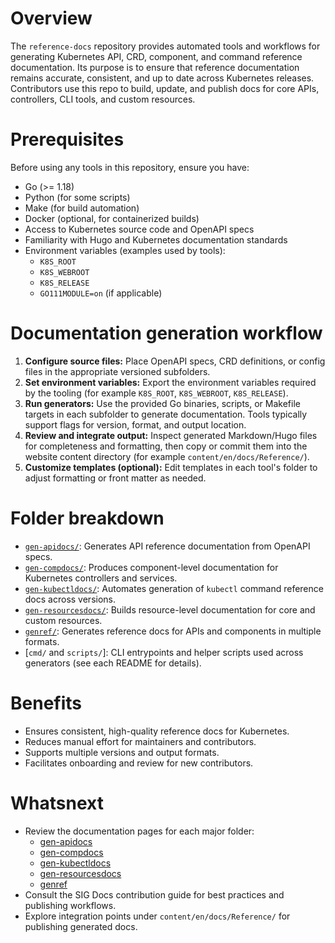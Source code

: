 # Overview

The `reference-docs` repository provides automated tools and workflows for generating Kubernetes API, CRD, component, and command reference documentation. Its purpose is to ensure that reference documentation remains accurate, consistent, and up to date across Kubernetes releases. Contributors use this repo to build, update, and publish docs for core APIs, controllers, CLI tools, and custom resources.

# Prerequisites

Before using any tools in this repository, ensure you have:

- Go (>= 1.18)
- Python (for some scripts)
- Make (for build automation)
- Docker (optional, for containerized builds)
- Access to Kubernetes source code and OpenAPI specs
- Familiarity with Hugo and Kubernetes documentation standards
- Environment variables (examples used by tools):
  - `K8S_ROOT`
  - `K8S_WEBROOT`
  - `K8S_RELEASE`
  - `GO111MODULE=on` (if applicable)

# Documentation generation workflow

1. **Configure source files:** Place OpenAPI specs, CRD definitions, or config files in the appropriate versioned subfolders.
2. **Set environment variables:** Export the environment variables required by the tooling (for example `K8S_ROOT`, `K8S_WEBROOT`, `K8S_RELEASE`).
3. **Run generators:** Use the provided Go binaries, scripts, or Makefile targets in each subfolder to generate documentation. Tools typically support flags for version, format, and output location.
4. **Review and integrate output:** Inspect generated Markdown/Hugo files for completeness and formatting, then copy or commit them into the website content directory (for example `content/en/docs/Reference/`).
5. **Customize templates (optional):** Edit templates in each tool's folder to adjust formatting or front matter as needed.

# Folder breakdown

- [`gen-apidocs/`](./gen-apidocs/README.md): Generates API reference documentation from OpenAPI specs.
- [`gen-compdocs/`](./gen-compdocs/README.md): Produces component-level documentation for Kubernetes controllers and services.
- [`gen-kubectldocs/`](./gen-kubectldocs/README.md): Automates generation of `kubectl` command reference docs across versions.
- [`gen-resourcesdocs/`](./gen-resourcesdocs/README.md): Builds resource-level documentation for core and custom resources.
- [`genref/`](./genref/README.md): Generates reference docs for APIs and components in multiple formats.
- [`cmd/` and `scripts/`]: CLI entrypoints and helper scripts used across generators (see each README for details).

# Benefits

- Ensures consistent, high-quality reference docs for Kubernetes.
- Reduces manual effort for maintainers and contributors.
- Supports multiple versions and output formats.
- Facilitates onboarding and review for new contributors.

# Whatsnext

- Review the documentation pages for each major folder:
  - [gen-apidocs](./gen-apidocs/README.md)
  - [gen-compdocs](./gen-compdocs/README.md)
  - [gen-kubectldocs](./gen-kubectldocs/README.md)
  - [gen-resourcesdocs](./gen-resourcesdocs/README.md)
  - [genref](./genref/README.md)
- Consult the SIG Docs contribution guide for best practices and publishing workflows.
- Explore integration points under `content/en/docs/Reference/` for publishing generated docs.
